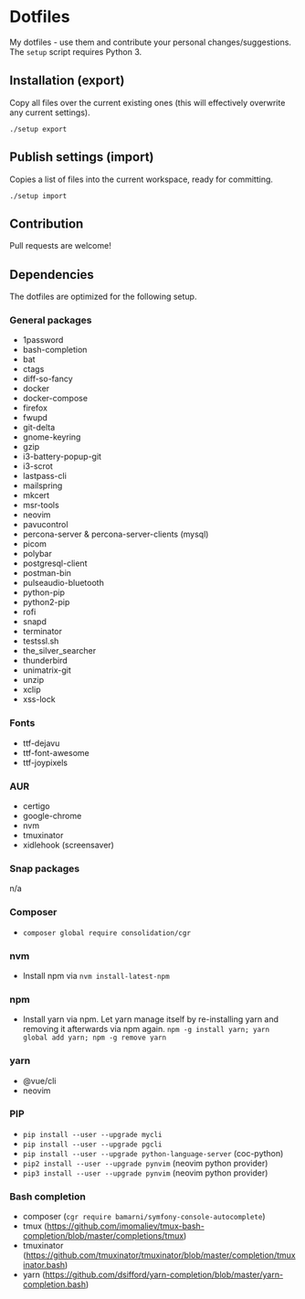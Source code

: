 # Dotfiles

My dotfiles - use them and contribute your personal changes/suggestions.
The `setup` script requires Python 3.


## Installation (export)

Copy all files over the current existing ones (this will effectively overwrite
any current settings).

```
./setup export
```


## Publish settings (import)

Copies a list of files into the current workspace, ready for committing.

```
./setup import
```


## Contribution

Pull requests are welcome!


## Dependencies

The dotfiles are optimized for the following setup.


### General packages

- 1password
- bash-completion
- bat
- ctags
- diff-so-fancy
- docker
- docker-compose
- firefox
- fwupd
- git-delta
- gnome-keyring
- gzip
- i3-battery-popup-git
- i3-scrot
- lastpass-cli
- mailspring
- mkcert
- msr-tools
- neovim
- pavucontrol
- percona-server & percona-server-clients (mysql)
- picom
- polybar
- postgresql-client
- postman-bin
- pulseaudio-bluetooth
- python-pip
- python2-pip
- rofi
- snapd
- terminator
- testssl.sh
- the_silver_searcher
- thunderbird
- unimatrix-git
- unzip
- xclip
- xss-lock


### Fonts

- ttf-dejavu
- ttf-font-awesome
- ttf-joypixels


### AUR

- certigo
- google-chrome
- nvm
- tmuxinator
- xidlehook (screensaver)


### Snap packages

n/a


### Composer

- `composer global require consolidation/cgr`


### nvm

- Install npm via `nvm install-latest-npm`


### npm

- Install yarn via npm. Let yarn manage itself by re-installing yarn and
  removing it afterwards via npm again.
  `npm -g install yarn; yarn global add yarn; npm -g remove yarn`


### yarn

- @vue/cli
- neovim


### PIP

- `pip install --user --upgrade mycli`
- `pip install --user --upgrade pgcli`
- `pip install --user --upgrade python-language-server` (coc-python)
- `pip2 install --user --upgrade pynvim` (neovim python provider)
- `pip3 install --user --upgrade pynvim` (neovim python provider)


### Bash completion

- composer (`cgr require bamarni/symfony-console-autocomplete`)
- tmux (https://github.com/imomaliev/tmux-bash-completion/blob/master/completions/tmux)
- tmuxinator (https://github.com/tmuxinator/tmuxinator/blob/master/completion/tmuxinator.bash)
- yarn (https://github.com/dsifford/yarn-completion/blob/master/yarn-completion.bash)
